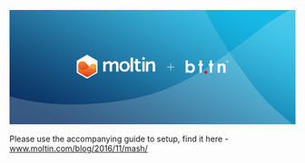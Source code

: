 ![alt tag](https://github.com/matthew1809/Bttn/blob/master/bttn2.png)

Please use the accompanying guide to setup, find it here - www.moltin.com/blog/2016/11/mash/
